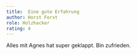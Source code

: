 ```yaml
---
title:  Eine gute Erfahrung
author: Horst Forst
role: Holzhacker
rating: 4
---
```

Alles mit Agnes hat super geklappt. Bin zufrieden.